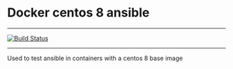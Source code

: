 # Docker centos 8 ansible

---

[![Build Status](https://travis-ci.org/Dovry/docker_centos8_ansible.svg?branch=master)](https://travis-ci.org/Dovry/docker_centos8_ansible)

---

Used to test ansible in containers with a centos 8 base image
